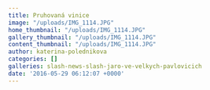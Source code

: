 ```yaml
---
title: Pruhovaná vinice
image: "/uploads/IMG_1114.JPG"
home_thumbnail: "/uploads/IMG_1114.JPG"
gallery_thumbnail: "/uploads/IMG_1114.JPG"
content_thumbnail: "/uploads/IMG_1114.JPG"
author: katerina-polednikova
categories: []
galleries: slash-news-slash-jaro-ve-velkych-pavlovicich
date: '2016-05-29 06:12:07 +0000'
---
```

